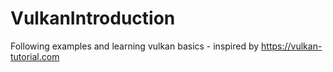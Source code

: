 # VulkanIntroduction
Following examples and learning vulkan basics - inspired by https://vulkan-tutorial.com
